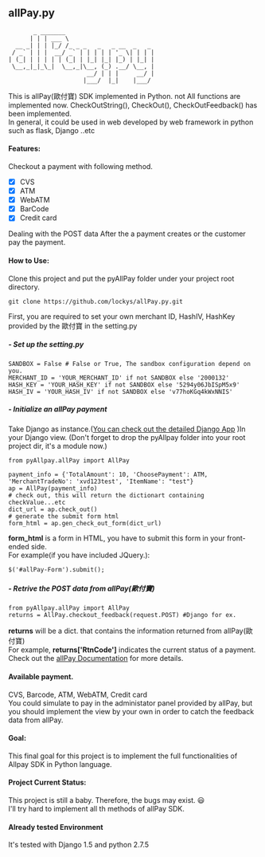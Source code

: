 ## allPay.py

```
       _ _______                         
      | | | ___ \                        
  __ _| | | |_/ /_ _ _   _   _ __  _   _ 
 / _` | | |  __/ _` | | | | | '_ \| | | |
| (_| | | | | | (_| | |_| |_| |_) | |_| |
 \__,_|_|_\_|  \__,_|\__, (_) .__/ \__, |
                      __/ | | |     __/ |
                     |___/  |_|    |___/ 
```
    

This is allPay(歐付寶) SDK implemented in Python. not All functions are implemented now.
CheckOutString(), CheckOut(), CheckOutFeedback() has been implemented.  
In general, it could be used in web developed by web framework in python such as flask, Django ..etc
#### Features:
Checkout a payment with following method.

- [x] CVS
- [x] ATM
- [x] WebATM
- [x] BarCode
- [x] Credit card

Dealing with the POST data After the a payment creates or the customer pay the payment.

#### How to Use:
Clone this project and put the pyAllPay folder under your project root directory.

    git clone https://github.com/lockys/allPay.py.git

First, you are required to set your own merchant ID, HashIV, HashKey provided by the 歐付寶 in the setting.py

##### - Set up the setting.py

    SANDBOX = False # False or True, The sandbox configuration depend on you.
    MERCHANT_ID = 'YOUR_MERCHANT_ID' if not SANDBOX else '2000132'
    HASH_KEY = 'YOUR_HASH_KEY' if not SANDBOX else '5294y06JbISpM5x9'
    HASH_IV = 'YOUR_HASH_IV' if not SANDBOX else 'v77hoKGq4kWxNNIS'

##### - Initialize an allPay payment
Take Django as instance.([You can check out the detailed Django App](https://github.com/lockys/allPay.py/tree/master/demo_django_app)
)In your Django view. (Don't forget to drop the pyAllpay folder into your root project dir, it's a module now.)

    from pyAllpay.allPay import AllPay

    payment_info = {'TotalAmount': 10, 'ChoosePayment': ATM, 'MerchantTradeNo': 'xvd123test', 'ItemName': "test"}
    ap = AllPay(payment_info)
    # check out, this will return the dictionart containing checkValue...etc
    dict_url = ap.check_out()
    # generate the submit form html
    form_html = ap.gen_check_out_form(dict_url)

**form_html** is a form in HTML, you have to submit this form in your front-ended side.  
For example(if you have included JQuery.):

    $('#allPay-Form').submit();


##### - Retrive the POST data from allPay(歐付寶)

    from pyAllpay.allPay import AllPay
    returns = AllPay.checkout_feedback(request.POST) #Django for ex.

**returns** will be a dict. that contains the information returned from allPay(歐付寶)  
For example, **returns['RtnCode']** indicates the current status of a payment.  
Check out the [allPay Documentation](https://www.allpay.com.tw/Service/API_Help?Anchor=AnchorDoc) for more details.
#### Available payment.
CVS, Barcode, ATM, WebATM, Credit card    
You could simulate to pay in the administator panel provided by allPay, but you should implement the view by your own in order to catch the feedback data from allPay.
#### Goal:
This final goal for this project is to implement the full functionalities of Allpay SDK in Python language.
#### Project Current Status:
This project is still a baby. Therefore, the bugs may exist. :smiley:  
I'll try hard to implement all th methods of allPay SDK.  
#### Already tested Environment
It's tested with Django 1.5 and python 2.7.5  
